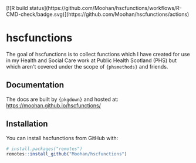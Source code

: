 
<!-- README.md is generated from README.Rmd. Please edit that file -->
<!-- badges: start --> [![R build status](https://github.com/Moohan/hscfunctions/workflows/R-CMD-check/badge.svg)](https://github.com/Moohan/hscfunctions/actions) <!-- badges: end -->

# hscfunctions

The goal of hscfunctions is to collect functions which I have created for use in my Health and Social Care work at Public Health Scotland (PHS) but which aren't covered under the scope of `{phsmethods}` and friends.

## Documentation

The docs are built by `{pkgdown}` and hosted at: https://moohan.github.io/hscfunctions/

## Installation

You can install hscfunctions from GitHub with:

``` r
# install.packages("remotes")
remotes::install_github("Moohan/hscfunctions")
```
